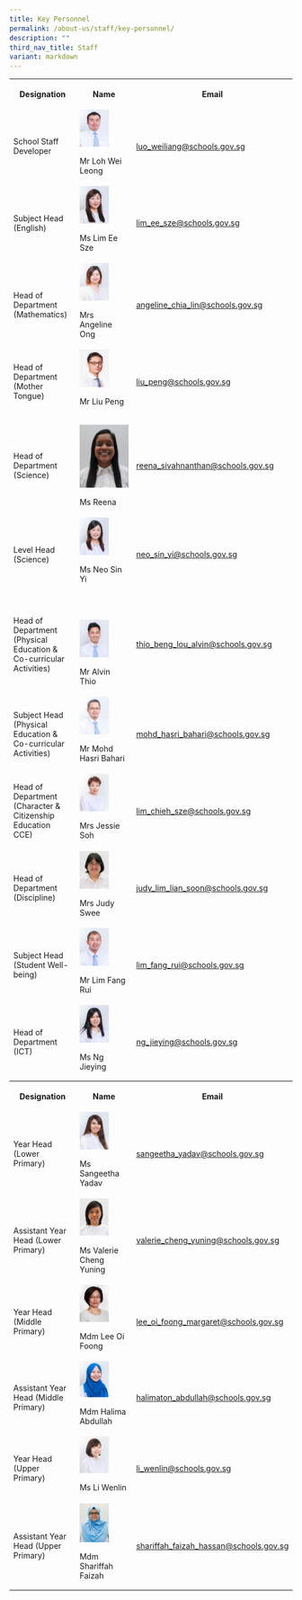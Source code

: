 ```yaml
---
title: Key Personnel
permalink: /about-us/staff/key-personnel/
description: ""
third_nav_title: Staff
variant: markdown
---
```

<table>
<tbody>
<tr>
<th rowspan="1" colspan="1">
<p><strong>Designation</strong>
</p>
</th>
<th rowspan="1" colspan="1">
<p><strong>Name</strong>
</p>
</th>
<th rowspan="1" colspan="1">
<p><strong>Email</strong>
</p>
</th>
</tr>
<tr>
<td rowspan="1" colspan="1">
<p>School Staff Developer</p>
</td>
<td rowspan="1" colspan="1">
<div class="isomer-image-wrapper">
<img style="width:60%" height="auto" width="100%" alt="lohweileong" src="/images/lohweileong.jpeg">
</div>
<p>Mr Loh Wei Leong</p>
</td>
<td rowspan="1" colspan="1">
<p><a href="https://www.bedokgreenpri.moe.edu.sg/about-us/staff/key-personnel/loh_wei_leong@schools.gov.sg" rel="noopener noreferrer nofollow" target="_blank"><u>luo_weiliang@schools.gov.sg</u></a>
</p>
</td>
</tr>
<tr>
<td rowspan="1" colspan="1">
<p>Subject Head (English)</p>
</td>
<td rowspan="1" colspan="1">
<div class="isomer-image-wrapper">
<img style="width:60%" height="auto" width="100%" alt="keypersonnel3" src="/images/Key%20Personnel%201/keypersonnel3.jpg">
</div>
<p>Ms Lim Ee Sze
<br>
</p>
</td>
<td rowspan="1" colspan="1">
<p><a href="https://www.bedokgreenpri.moe.edu.sg/about-us/staff/key-personnel/lim_ee_sze@schools.gov.sg" rel="noopener noreferrer nofollow" target="_blank"><u>lim_ee_sze@schools.gov.sg</u></a>
</p>
</td>
</tr>
<tr>
<td rowspan="1" colspan="1">
<p>Head of Department (Mathematics)</p>
</td>
<td rowspan="1" colspan="1">
<div class="isomer-image-wrapper">
<img style="width:60%" height="auto" width="100%" alt="keypersonnel4" src="/images/Key%20Personnel%201/keypersonnel4.jpg">
</div>
<p>Mrs Angeline Ong</p>
</td>
<td rowspan="1" colspan="1">
<p><a href="https://www.bedokgreenpri.moe.edu.sg/about-us/staff/key-personnel/angeline_chia_lin@schools.gov.sg" rel="noopener noreferrer nofollow" target="_blank"><u>angeline_chia_lin@schools.gov.sg</u></a>
</p>
</td>
</tr>
<tr>
<td rowspan="1" colspan="1">
<p>Head of Department (Mother Tongue)</p>
</td>
<td rowspan="1" colspan="1">
<div class="isomer-image-wrapper">
<img style="width:60%" height="auto" width="100%" alt="keypersonnel5" src="/images/Key%20Personnel%201/keypersonnel5.jpg">
</div>
<p>Mr Liu Peng
<br>
</p>
</td>
<td rowspan="1" colspan="1">
<p><a href="https://www.bedokgreenpri.moe.edu.sg/about-us/staff/key-personnel/liu_peng@schools.gov.sg" rel="noopener noreferrer nofollow" target="_blank"><u>liu_peng@schools.gov.sg</u></a>
</p>
</td>
</tr>
<tr>
<td rowspan="1" colspan="1">
<p>Head of Department (Science)</p>
</td>
<td rowspan="1" colspan="1">
<p></p>
<div class="isomer-image-wrapper">
<img style="width: 100%" height="auto" width="100%" alt="" src="/images/Reena_Sivahnathan.jpg">
</div>
<p>Ms Reena</p>
</td>
<td rowspan="1" colspan="1">
<p><a href="mailto:reena_sivahnanthan@schools.gov.sg" rel="noopener noreferrer nofollow" target="_blank">reena_sivahnanthan@schools.gov.sg</a>
</p>
</td>
</tr>
<tr>
<td rowspan="1" colspan="1">
<p>Level Head (Science)</p>
</td>
<td rowspan="1" colspan="1">
<div class="isomer-image-wrapper">
<img style="width:60%" height="auto" width="100%" alt="keypersonnel8" src="/images/Key%20Personnel%201/keypersonnel8.jpg">
</div>
<p>Ms Neo Sin Yi</p>
</td>
<td rowspan="1" colspan="1">
<p><a href="https://www.bedokgreenpri.moe.edu.sg/about-us/staff/key-personnel/neo_sin_yi@schools.gov.sg" rel="noopener noreferrer nofollow" target="_blank"><u>neo_sin_yi@schools.gov.sg</u></a>
</p>
</td>
</tr>
<tr>
<td rowspan="1" colspan="1">
<p>Head of Department (Physical Education &amp; Co-curricular Activities)</p>
</td>
<td rowspan="1" colspan="1">
<p>
<br>
</p>
<div class="isomer-image-wrapper">
<img style="width:60%" height="auto" width="100%" alt="keypersonnel10" src="/images/Key%20Personnel%201/keypersonnel10.jpg">
</div>
<p>Mr Alvin Thio</p>
</td>
<td rowspan="1" colspan="1">
<p><a href="https://www.bedokgreenpri.moe.edu.sg/about-us/staff/key-personnel/thio_beng_lou_alvin@schools.gov.sg" rel="noopener noreferrer nofollow" target="_blank"><u>thio_beng_lou_alvin@schools.gov.sg</u></a>
</p>
</td>
</tr>
<tr>
<td rowspan="1" colspan="1">
<p>Subject Head (Physical Education &amp; Co-curricular Activities)</p>
</td>
<td rowspan="1" colspan="1">
<div class="isomer-image-wrapper">
<img style="width:60%" height="auto" width="100%" alt="keypersonnel9" src="/images/Key%20Personnel%201/keypersonnel9.jpg">
</div>
<p>Mr Mohd Hasri Bahari</p>
</td>
<td rowspan="1" colspan="1">
<p><a href="https://www.bedokgreenpri.moe.edu.sg/about-us/staff/key-personnel/mohd_hasri_bahari@schools.gov.sg" rel="noopener noreferrer nofollow" target="_blank"><u>mohd_hasri_bahari@schools.gov.sg</u></a>
</p>
</td>
</tr>
<tr>
<td rowspan="1" colspan="1">
<p>Head of Department (Character &amp; Citizenship Education CCE)</p>
</td>
<td rowspan="1" colspan="1">
<div class="isomer-image-wrapper">
<img style="width:60%" height="auto" width="100%" alt="keypersonnel11" src="/images/Key%20Personnel%201/keypersonnel11.jpg">
</div>
<p>Mrs Jessie Soh</p>
</td>
<td rowspan="1" colspan="1">
<p><a href="https://www.bedokgreenpri.moe.edu.sg/about-us/staff/key-personnel/lim_chieh_sze@schools.gov.sg" rel="noopener noreferrer nofollow" target="_blank"><u>lim_chieh_sze@schools.gov.sg</u></a>
</p>
</td>
</tr>
<tr>
<td rowspan="1" colspan="1">
<p>Head of Department (Discipline)</p>
</td>
<td rowspan="1" colspan="1">
<div class="isomer-image-wrapper">
<img style="width:60%" height="auto" width="100%" alt="keypersonnel12" src="/images/Key%20Personnel%201/keypersonnel12.jpg">
</div>
<p>Mrs Judy Swee</p>
</td>
<td rowspan="1" colspan="1">
<p><a href="https://www.bedokgreenpri.moe.edu.sg/about-us/staff/key-personnel/judy_lim_lian_soon@schools.gov.sg" rel="noopener noreferrer nofollow" target="_blank"><u>judy_lim_lian_soon@schools.gov.sg</u></a>
</p>
</td>
</tr>
<tr>
<td rowspan="1" colspan="1">
<p>Subject Head (Student Well-being)</p>
</td>
<td rowspan="1" colspan="1">
<div class="isomer-image-wrapper">
<img style="width:60%" height="auto" width="100%" alt="keypersonnel13" src="/images/Key%20Personnel%201/keypersonnel13.jpg">
</div>
<p>Mr Lim Fang Rui</p>
</td>
<td rowspan="1" colspan="1">
<p><a href="https://www.bedokgreenpri.moe.edu.sg/about-us/staff/key-personnel/lim_fang_rui@schools.gov.sg" rel="noopener noreferrer nofollow" target="_blank"><u>lim_fang_rui@schools.gov.sg</u></a>
</p>
</td>
</tr>
<tr>
<td rowspan="1" colspan="1">
<p>Head of Department (ICT)</p>
</td>
<td rowspan="1" colspan="1">
<div class="isomer-image-wrapper">
<img style="width:60%" height="auto" width="100%" alt="keypersonnel14" src="/images/Key%20Personnel%201/keypersonnel14.jpg">
</div>
<p>Ms Ng Jieying</p>
</td>
<td rowspan="1" colspan="1">
<p><a href="https://www.bedokgreenpri.moe.edu.sg/about-us/staff/key-personnel/ng_jieying@schools.gov.sg" rel="noopener noreferrer nofollow" target="_blank"><u>ng_jieying@schools.gov.sg</u></a>
</p>
</td>
</tr>
<tr>
<th rowspan="1" colspan="1">
<p><strong>Designation</strong>
</p>
</th>
<th rowspan="1" colspan="1">
<p><strong>Name</strong>
</p>
</th>
<th rowspan="1" colspan="1">
<p><strong>Email</strong>
</p>
</th>
</tr>
<tr>
<td rowspan="1" colspan="1">
<p>Year Head (Lower Primary)</p>
</td>
<td rowspan="1" colspan="1">
<div class="isomer-image-wrapper">
<img style="width:60%" height="auto" width="100%" alt="keypersonnel2" src="/images/Key%20Personnel%201/keypersonnel2.jpg">
</div>
<p>Ms Sangeetha Yadav</p>
</td>
<td rowspan="1" colspan="1">
<p><a href="https://www.bedokgreenpri.moe.edu.sg/about-us/staff/key-personnel/sangeetha_yadav@schools.gov.sg" rel="noopener noreferrer nofollow" target="_blank"><u>sangeetha_yadav@schools.gov.sg</u></a>
</p>
</td>
</tr>
<tr>
<td rowspan="1" colspan="1">
<p>Assistant Year Head (Lower Primary)</p>
</td>
<td rowspan="1" colspan="1">
<div class="isomer-image-wrapper">
<img style="width:60%" height="auto" width="100%" src="/images/valariecheng.jpg">
</div>
<p>Ms Valerie Cheng Yuning</p>
</td>
<td rowspan="1" colspan="1">
<p><u>valerie_cheng_yuning@schools.gov.sg</u>
</p>
</td>
</tr>
<tr>
<td rowspan="1" colspan="1">
<p>Year Head (Middle Primary)</p>
</td>
<td rowspan="1" colspan="1">
<div class="isomer-image-wrapper">
<img style="width: 60%" height="auto" width="100%" alt="" src="/images/foongmargaret.jpeg">
</div>
<p></p>
<p>Mdm Lee Oi Foong</p>
</td>
<td rowspan="1" colspan="1">
<p><a href="lee_oi_foong_margaret@schools.gov.sg" rel="noopener noreferrer nofollow" target="_blank">lee_oi_foong_margaret@schools.gov.sg</a>
</p>
</td>
</tr>
<tr>
<td rowspan="1" colspan="1">
<p>Assistant Year Head (Middle Primary)</p>
</td>
<td rowspan="1" colspan="1">
<div class="isomer-image-wrapper">
<img style="width: 60%" height="auto" width="100%" alt="" src="/images/mdmhalimaton.jpeg">
</div>
<p></p>
<p>Mdm Halima Abdullah</p>
</td>
<td rowspan="1" colspan="1">
<p><a href="https://www.bedokgreenpri.moe.edu.sg/about-us/staff/key-personnel/halimaton_abdullah@schools.gov.sg" rel="noopener noreferrer nofollow" target="_blank"><u>halimaton_abdullah@schools.gov.sg</u></a>
</p>
</td>
</tr>
<tr>
<td rowspan="1" colspan="1">
<p>Year Head (Upper Primary)</p>
</td>
<td rowspan="1" colspan="1">
<div class="isomer-image-wrapper">
<img style="width: 60%" height="auto" width="100%" alt="" src="/images/103) MS LI WENLIN.jpeg">
</div>
<p></p>
<p>Ms Li Wenlin</p>
</td>
<td rowspan="1" colspan="1">
<p><a href="li_wenlin@schools.gov.sg" rel="noopener noreferrer nofollow" target="_blank">li_wenlin@schools.gov.sg</a>
</p>
</td>
</tr>
<tr>
<td rowspan="1" colspan="1">
<p>Assistant Year Head (Upper Primary)</p>
</td>
<td rowspan="1" colspan="1">
<div class="isomer-image-wrapper">
<img style="width: 60%" height="auto" width="100%" alt="" src="/images/Sharifah Faiiza.jpeg">
</div>
<p></p>
<p>Mdm Shariffah Faizah</p>
</td>
<td rowspan="1" colspan="1">
<p><a href="https://www.bedokgreenpri.moe.edu.sg/about-us/staff/key-personnel/shariffah_faizah_hassan@schools.gov.sg" rel="noopener noreferrer nofollow" target="_blank"><u>shariffah_faizah_hassan@schools.gov.sg</u></a>
</p>
</td>
</tr>
</tbody>
</table>
<p></p>